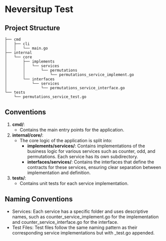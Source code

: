 # Neversitup Test

## Project Structure
    ├── cmd
    │   ├── cli
    │   │   └── main.go
    ├── internal
    │   └── core
    │       ├── implements
    │       │   └── services
    │       │       └── permutations
    │       │           └── permutations_service_implement.go
    │       └── interfaces
    │           └── services
    │               └── permutations_service_interface.go
    └── tests
        └── permutations_service_test.go

## Conventions

1. **cmd/**:
    - Contains the main entry points for the application.
2. **internal/core/**:
    - The core logic of the application is split into:
        - **implements/services/**: Contains implementations of the business logic for various services such as counter, odd, and permutations. Each service has its own subdirectory.
        - **interfaces/services/**: Contains the interfaces that define the contracts for these services, ensuring clear separation between implementation and definition.
3. **tests/**:
    - Contains unit tests for each service implementation.

## Naming Conventions
 - Services: Each service has a specific folder and uses descriptive names, such as counter_service_implement.go for the implementation and counter_service_interface.go for the interface.
 - Test Files: Test files follow the same naming pattern as their corresponding service implementations but with _test.go appended.    